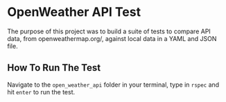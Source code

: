# OpenWeather API Test

The purpose of this project was to build a suite of tests to compare API data, from openweathermap.org/, against local data in a YAML and JSON file.

## How To Run The Test

Navigate to the `open_weather_api` folder in your terminal, type in `rspec` and hit `enter` to run the test.
